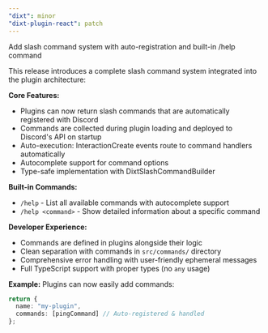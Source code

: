 ```yaml
---
"dixt": minor
"dixt-plugin-react": patch
---
```


Add slash command system with auto-registration and built-in /help command

This release introduces a complete slash command system integrated into the plugin architecture:

**Core Features:**
- Plugins can now return slash commands that are automatically registered with Discord
- Commands are collected during plugin loading and deployed to Discord's API on startup
- Auto-execution: InteractionCreate events route to command handlers automatically
- Autocomplete support for command options
- Type-safe implementation with DixtSlashCommandBuilder

**Built-in Commands:**
- `/help` - List all available commands with autocomplete support
- `/help <command>` - Show detailed information about a specific command

**Developer Experience:**
- Commands are defined in plugins alongside their logic
- Clean separation with commands in `src/commands/` directory
- Comprehensive error handling with user-friendly ephemeral messages
- Full TypeScript support with proper types (no `any` usage)

**Example:**
Plugins can now easily add commands:
```typescript
return {
  name: "my-plugin",
  commands: [pingCommand] // Auto-registered & handled
};
```
